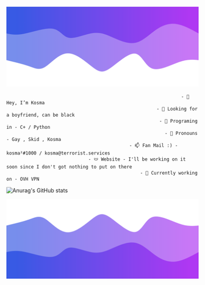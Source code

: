![alt text](https://raw.githubusercontent.com/Gowixx/Gowixx/master/header.png)

                                                                    - 👋 Hey, I’m Kosma 
                                                           - 👀 Looking for a boyfriend, can be black
                                                            - 🌱 Programing in - C+ / Python
                                                              - 💞️ Pronouns - Gay , Skid , Kosma
                                                 - 📫 Fan Mail :) - kosma²#1000 / kosma@terrorist.services 
                                  - 🩲 Website - I'll be working on it soon since I don't got nothing to put on there 
                                                     - 💎 Currently working on - OVH VPN



   ![Anurag's GitHub stats](https://github-readme-stats.vercel.app/api?username=Kosma200&show_icons=true&theme=tokyonight)

![alt text](https://raw.githubusercontent.com/Gowixx/Gowixx/master/footer.png)

